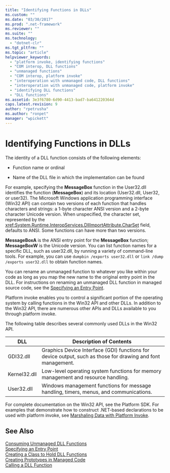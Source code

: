 ```yaml
---
title: "Identifying Functions in DLLs"
ms.custom: ""
ms.date: "03/30/2017"
ms.prod: ".net-framework"
ms.reviewer: ""
ms.suite: ""
ms.technology: 
  - "dotnet-clr"
ms.tgt_pltfrm: ""
ms.topic: "article"
helpviewer_keywords: 
  - "platform invoke, identifying functions"
  - "COM interop, DLL functions"
  - "unmanaged functions"
  - "COM interop, platform invoke"
  - "interoperation with unmanaged code, DLL functions"
  - "interoperation with unmanaged code, platform invoke"
  - "identifying DLL functions"
  - "DLL functions"
ms.assetid: 3e3f6780-6d90-4413-bad7-ba641220364d
caps.latest.revision: 9
author: "rpetrusha"
ms.author: "ronpet"
manager: "wpickett"
---
```

# Identifying Functions in DLLs
The identity of a DLL function consists of the following elements:  
  
-   Function name or ordinal  
  
-   Name of the DLL file in which the implementation can be found  
  
 For example, specifying the **MessageBox** function in the User32.dll identifies the function (**MessageBox**) and its location (User32.dll, User32, or user32). The Microsoft Windows application programming interface (Win32 API) can contain two versions of each function that handles characters and strings: a 1-byte character ANSI version and a 2-byte character Unicode version. When unspecified, the character set, represented by the <xref:System.Runtime.InteropServices.DllImportAttribute.CharSet> field, defaults to ANSI. Some functions can have more than two versions.  
  
 **MessageBoxA** is the ANSI entry point for the **MessageBox** function; **MessageBoxW** is the Unicode version. You can list function names for a specific DLL, such as user32.dll, by running a variety of command-line tools. For example, you can use `dumpbin /exports user32.dll` or `link /dump /exports user32.dll` to obtain function names.  
  
 You can rename an unmanaged function to whatever you like within your code as long as you map the new name to the original entry point in the DLL. For instructions on renaming an unmanaged DLL function in managed source code, see the [Specifying an Entry Point](../../../docs/framework/interop/specifying-an-entry-point.md).  
  
 Platform invoke enables you to control a significant portion of the operating system by calling functions in the Win32 API and other DLLs. In addition to the Win32 API, there are numerous other APIs and DLLs available to you through platform invoke.  
  
 The following table describes several commonly used DLLs in the Win32 API.  
  
|DLL|Description of Contents|  
|---------|-----------------------------|  
|GDI32.dll|Graphics Device Interface (GDI) functions for device output, such as those for drawing and font management.|  
|Kernel32.dll|Low-level operating system functions for memory management and resource handling.|  
|User32.dll|Windows management functions for message handling, timers, menus, and communications.|  
  
 For complete documentation on the Win32 API, see the Platform SDK. For examples that demonstrate how to construct .NET-based declarations to be used with platform invoke, see [Marshaling Data with Platform Invoke](../../../docs/framework/interop/marshaling-data-with-platform-invoke.md).  
  
## See Also  
 [Consuming Unmanaged DLL Functions](../../../docs/framework/interop/consuming-unmanaged-dll-functions.md)  
 [Specifying an Entry Point](../../../docs/framework/interop/specifying-an-entry-point.md)  
 [Creating a Class to Hold DLL Functions](../../../docs/framework/interop/creating-a-class-to-hold-dll-functions.md)  
 [Creating Prototypes in Managed Code](../../../docs/framework/interop/creating-prototypes-in-managed-code.md)  
 [Calling a DLL Function](../../../docs/framework/interop/calling-a-dll-function.md)
